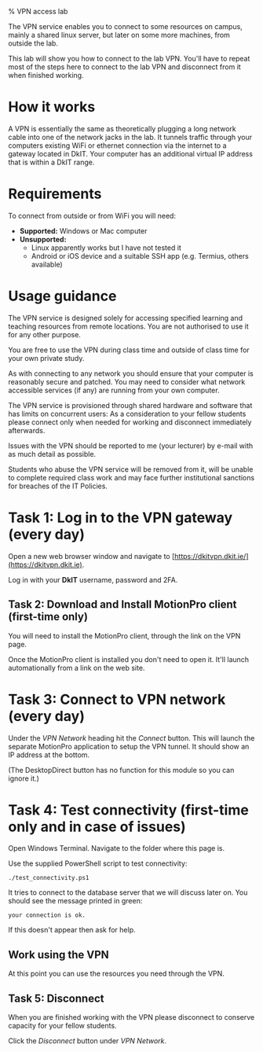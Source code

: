 % VPN access lab

The VPN service enables you to connect to some resources on campus, mainly a shared linux server, but later on some more machines, from outside the lab. 

This lab will show you how to connect to the lab VPN.
You'll have to repeat most of the steps here to connect to the lab VPN and disconnect from it when finished working.


# How it works

A VPN is essentially the same as theoretically plugging a long network cable into one of the network jacks in the lab.
It tunnels traffic through your computers existing WiFi or ethernet connection via the internet to a gateway located in DkIT.
Your computer has an additional virtual IP address that is within a DkIT range. 


# Requirements

To connect from outside or from WiFi you will need:

- **Supported:** Windows or Mac computer
- **Unsupported:**
  - Linux apparently works but I have not tested it
  - Android or iOS device and a suitable SSH app (e.g. Termius, others available)


# Usage guidance

The VPN service is designed solely for accessing specified learning and teaching resources from remote locations.
You are not authorised to use it for any other purpose.

You are free to use the VPN during class time and outside of class time for your own private study.

As with connecting to any network you should ensure that your computer is reasonably secure and patched.
You may need to consider what network accessible services (if any) are running from your own computer.

The VPN service is provisioned through shared hardware and software that has limits on concurrent users:
As a consideration to your fellow students please connect only when needed for working and disconnect immediately afterwards.

Issues with the VPN should be reported to me (your lecturer) by e-mail with as much detail as possible.

Students who abuse the VPN service will be removed from it, will be unable to complete required class work and may face further institutional sanctions for breaches of the IT Policies.


# Task 1: Log in to the VPN gateway (every day)

Open a new web browser window and navigate to [https://dkitvpn.dkit.ie/](https://dkitvpn.dkit.ie).

Log in with your **DkIT** username, password and 2FA.


## Task 2: Download and Install MotionPro client (first-time only)

You will need to install the MotionPro client, through the link on the VPN page.

Once the MotionPro client is installed you don't need to open it.
It'll launch automationally from a link on the web site.


# Task 3: Connect to VPN network (every day)

Under the *VPN Network* heading hit the *Connect* button.
This will launch the separate MotionPro application to setup the VPN tunnel. 
It should show an IP address at the bottom. 

(The DesktopDirect button has no function for this module so you can ignore it.)


# Task 4: Test connectivity (first-time only and in case of issues)

Open Windows Terminal.
Navigate to the folder where this page is.

Use the supplied PowerShell script to test connectivity:

	./test_connectivity.ps1

It tries to connect to the database server that we will discuss later on.
You should see the message printed in green:

	your connection is ok.
	
If this doesn't appear then ask for help.


## Work using the VPN

At this point you can use the resources you need through the VPN.



## Task 5: Disconnect

When you are finished working with the VPN please disconnect to conserve capacity for your fellow students.

Click the *Disconnect* button under *VPN Network*.
